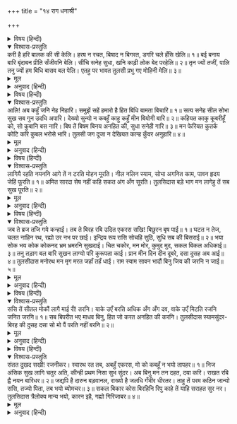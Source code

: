 +++
title = "१४ राग धनाश्री"

+++


<details><summary>विषय (हिन्दी)</summary>

(२६)
</details>

<details open><summary>विश्वास-प्रस्तुति</summary>
करी है हरि बालक की सी केलि।  
हरष न रचत, बिषाद न बिगरत, डगरि चले हँसि खेलि॥ १॥  
बई बनाय बारि बृंदाबन प्रीति सँजीवनि बेलि।  
सींचि सनेह सुधा, खनि काढ़ी लोक बेद परहेलि॥ २॥  
तृन ज्यों तजीं, पालि तनु ज्यों हम बिधि बासव बल पेलि।  
एतहु पर भावत तुलसी प्रभु गए मोहिनी मेलि॥ ३॥
</details>

<details><summary>मूल</summary>

करी है हरि बालक की सी केलि।  
हरष न रचत, बिषाद न बिगरत, डगरि चले हँसि खेलि॥ १॥  
बई बनाय बारि बृंदाबन प्रीति सँजीवनि बेलि।  
सींचि सनेह सुधा, खनि काढ़ी लोक बेद परहेलि॥ २॥  
तृन ज्यों तजीं, पालि तनु ज्यों हम बिधि बासव बल पेलि।  
एतहु पर भावत तुलसी प्रभु गए मोहिनी मेलि॥ ३॥
</details>

<details><summary>अनुवाद (हिन्दी)</summary>

(श्यामसुन्दरके उदासीन-भावका और अपनी उनके प्रति प्रीति-भावनाका दिग्दर्शन कराती हुई एक सखी कहती है—) हरिने (हमारे मनोंको हरण करनेवाले श्रीकृष्णने) यह बालकोंके (घरौंदेके) सदृश खेल किया। उन्हें न प्रीतिरूपी भवन बनानेमें हर्ष हुआ और न उसे उजाड़नेमें विषाद ही हुआ, हँस-खेलकर (उदासीनकी भाँति) अपनी राह चल दिये॥ १॥ वृन्दावनकी बाड़ी (वाटिका) को बनाकर उसमें (उन्होंने अपने हाथों) जिस प्रेमकी संजीवनी लताको बोया (लगाया) तथा स्नेह-सुधासे सींच-सींचकर बढ़ाया, उसीको, लोक-वेद (की मर्यादा) का तिरस्कार करके (लोक-वेदकी मर्यादाके अनुसार अपने लगाये और बढ़ाये हुए पौधेको कोई नहीं काटता) खोदकर निकाल फेंका॥ २॥ ब्रह्मा और इन्द्रके बलको चूर्णकर जिनकी (अपने) शरीरकी भाँति रक्षा की थी, उन्हीं हम गोपियोंको उन्होंने तिनकेकी तरह त्याग दिया। तुलसीदासजीके शब्दोंमें (वह सखी कह रही है कि) वे प्रभु ऐसी मोहिनी डाल गये जिसके कारण इतना होनेपर भी वे हमें अच्छे ही लगते हैं॥ ३॥
</details>

<details><summary>विषय (हिन्दी)</summary>

(२७)
</details>

<details open><summary>विश्वास-प्रस्तुति</summary>
आलि! अब कहुँ जनि नेह निहारि।  
समुझें सहें हमारो है हित बिधि बामता बिचारि॥ १॥  
सत्य सनेह सील सोभा सुख सब गुन उदधि अपारि।  
देख्यो सुन्यो न कबहुँ काहु कहुँ मीन बियोगी बारि॥ २॥  
कहियत काकु कूबरीहूँ को, सो कुबानि बस नारि।  
बिष तें बिषम बिनय अनहित की, सुधा सनेही गारि॥ ३॥  
मन फेरियत कुतर्क कोटि करि कुबल भरोसे भारि।  
तुलसी जग दूजा न देखियत कान्ह कुँवर अनुहारि॥ ४॥
</details>

<details><summary>मूल</summary>

आलि! अब कहुँ जनि नेह निहारि।  
समुझें सहें हमारो है हित बिधि बामता बिचारि॥ १॥  
सत्य सनेह सील सोभा सुख सब गुन उदधि अपारि।  
देख्यो सुन्यो न कबहुँ काहु कहुँ मीन बियोगी बारि॥ २॥  
कहियत काकु कूबरीहूँ को, सो कुबानि बस नारि।  
बिष तें बिषम बिनय अनहित की, सुधा सनेही गारि॥ ३॥  
मन फेरियत कुतर्क कोटि करि कुबल भरोसे भारि।  
तुलसी जग दूजा न देखियत कान्ह कुँवर अनुहारि॥ ४॥
</details>

<details><summary>अनुवाद (हिन्दी)</summary>

(श्रीकृष्ण-विरह-कातर एक गोपी दूसरी गोपीसे कहती है—) सखी! अब कहीं भी प्रेम मत देखो। विधाता हमारे प्रतिकूल है, इस बातको विचारकर अब समझने (शान्ति धारण करने) और सहनेमें ही हमारी भलाई है॥ १॥ हमारे प्रियतम सत्य, स्नेह, शील, शोभा, सुख आदि सभी गुणोंके समुद्र हैं। (परंतु आजतक) कभी किसीने कहीं यह नहीं देखा-सुना कि जल (समुद्र) कभी मछलीका वियोगी बना हो (मछली जैसे जलके वियोगमें तड़प-तड़प कर मर जाती है, वैसे समुद्र भी मछलीके बिछोहमें कभी दुःखी हुआ हो)। (इसी प्रकार श्यामसुन्दर भी समुद्रकी भाँति सर्वगुणनिधि होनेपर भी हमारे वियोगका अनुभव क्यों करने लगे?)॥ २॥ हमलोग कुब्जाको जो भला-बुरा कहती हैं, वह भी अपने स्त्रियोचित बुरे स्वभावके कारण ही। अहितकारी (शत्रु) की विनय भी विषसे कहीं अधिक भयानक होती है और स्नेही (मित्र) की गाली भी अमृतके समान होती है॥ ३॥ (यों) करोड़ों कुतर्क करके अपने दुष्ट (मनो-) बलके भारी भरोसेपर मनको श्यामसुन्दरसे लौटाती हूँ; परंतु तुलसीदासजी कहते हैं कि जगत् में उस (मन) को कान्हकुँवरके समान दूसरा कोई दीखता ही नहीं (इससे वह लौटानेपर भी नहीं लौटता)॥ ४॥
</details>

<details><summary>विषय (हिन्दी)</summary>

(२८)
</details>

<details open><summary>विश्वास-प्रस्तुति</summary>
लागियै रहति नयननि आगे तें  
न टरति मोहन मूरति।  
नील नलिन स्याम, सोभा अगनित काम,  
पावन हृदय जेहिं फूरति॥ १॥  
अमित सारदा सेष नहीं कहि  
सकत अंग अँग सूरति।  
तुलसिदास बड़े भाग मन  
लागेहु तें सब सुख पूरति॥ २॥
</details>

<details><summary>मूल</summary>

लागियै रहति नयननि आगे तें  
न टरति मोहन मूरति।  
नील नलिन स्याम, सोभा अगनित काम,  
पावन हृदय जेहिं फूरति॥ १॥  
अमित सारदा सेष नहीं कहि  
सकत अंग अँग सूरति।  
तुलसिदास बड़े भाग मन  
लागेहु तें सब सुख पूरति॥ २॥
</details>

<details><summary>अनुवाद (हिन्दी)</summary>

(सखी श्यामसुन्दरकी रूपमाधुरीका बखान करती हुई कहती है—) मोहनकी असंख्य कामदेवोंकी शोभासे सम्पन्न नीलकमलके सदृश (सुकोमल श्यामकान्ति) मूर्ति जिसके पवित्र हृदयमें (एक बार भी) स्फुरित हो जाती है, फिर वह उसके नेत्रोंमें लगी ही रहती है, सामनेसे कभी हटती ही नहीं॥ १॥ असंख्यों सरस्वती और शेष उनके एक-एक अङ्गकी शोभाका वर्णन भी नहीं कर सकते; (फिर पूरे श्रीविग्रहके सौन्दर्यका बखान तो कोई कर ही क्या सकता है।) तुलसीदासजी कहते हैं कि बड़े सौभाग्यसे यदि प्रभुकी उस (मोहिनी मूर्ति) में किसीका मन लग जाता है तो फिर उतनेसे ही उसके सम्पूर्ण सुखोंकी पूर्ति हो जाती है॥ २॥
</details>

<details><summary>विषय (हिन्दी)</summary>

(२९)
</details>

<details open><summary>विश्वास-प्रस्तुति</summary>
जब ते ब्रज तजि गये कन्हाई।  
तब ते बिरह रबि उदित एकरस सखि! बिछुरन बृष पाई॥ १॥  
घटत न तेज, चलत नाहिन रथ, रह्यो उर नभ पर छाई।  
इन्द्रिय रूप रासि सोचहि सुठि, सुधि सब की बिसराई॥ २॥  
भया सोक भय कोक कोकनद भ्रम भ्रमरनि सुखदाई।  
चित चकोर, मन मोर, कुमुद मुद, सकल बिकल अधिकाई॥ ३॥  
तनु तड़ाग बल बारि सुखन लाग्यो परि कुरूपता काई।  
प्रान मीन दिन दीन दूबरे, दसा दुसह अब आई॥ ४॥  
तुलसीदास मनोरथ मन मृग मरत जहाँ तहँ धाई।  
राम स्याम सावन भादौं बिनु जिय की जरनि न जाई॥ ५॥
</details>

<details><summary>मूल</summary>

जब ते ब्रज तजि गये कन्हाई।  
तब ते बिरह रबि उदित एकरस सखि! बिछुरन बृष पाई॥ १॥  
घटत न तेज, चलत नाहिन रथ, रह्यो उर नभ पर छाई।  
इन्द्रिय रूप रासि सोचहि सुठि, सुधि सब की बिसराई॥ २॥  
भया सोक भय कोक कोकनद भ्रम भ्रमरनि सुखदाई।  
चित चकोर, मन मोर, कुमुद मुद, सकल बिकल अधिकाई॥ ३॥  
तनु तड़ाग बल बारि सुखन लाग्यो परि कुरूपता काई।  
प्रान मीन दिन दीन दूबरे, दसा दुसह अब आई॥ ४॥  
तुलसीदास मनोरथ मन मृग मरत जहाँ तहँ धाई।  
राम स्याम सावन भादौं बिनु जिय की जरनि न जाई॥ ५॥
</details>

<details><summary>अनुवाद (हिन्दी)</summary>

सखी! जबसे श्रीकान्हकुँवर व्रजको छोड़कर गये हैं, तभीसे उनके बिछोहरूपी वृष राशिको पाकर (ज्येष्ठका) विरहरूपी (घोर ताप देनेवाला) सूर्य एकरस (अत्यन्त प्रचण्ड होकर) उदित हो रहा है॥ १॥ न तो उस (विरहरूपी प्रचण्ड सूर्य) का तेज ही घटता है, न उसका रथ ही (आगे) चलता है (अर्थात् विरहका घोर ताप स्थिर हो गया है), वह हृदयरूपी आकाशपर छा रहा है। इन्द्रियाँ अन्य सबकी सुधि भुलाकर (श्रीश्यामसुन्दरकी मनोहर) रूपराशिका ही चिन्तन कर रही हैं॥ २॥ (यह विरहसूर्यका प्रचण्ड ताप) जहाँ (एक ओर) शोकरूपी चकवे, भयरूपी कमल तथा भ्रमरूपी भ्रमरोंको सुखदायी हुआ, वहीं (दूसरी ओर) चित्तरूपी चकोर, मनरूपी मयूर और मोदरूपी कुमुद—ये सब अत्यन्त व्याकुल हो गये॥ ३॥ शरीररूपी सरोवरका बलरूपी जल सूखने लगा, उसपर कुरूपताकी काई भी पड़ गयी, प्राणरूपी मछलियाँ दिनोदिन दीन और दुर्बल होने लगीं, उनकी दशा (इस समय) असह्य हो गयी है॥ ४॥ तुलसीदासजी कहते हैं कि मनके मनोरथरूपी हरिन जहाँ-तहाँ दौड़कर (तापसे) मर रहे हैं। श्रीबलराम और श्यामसुन्दररूपी श्रावण भाद्रपदके (आये) बिना हृदयकी यह जलन कभी शान्त नहीं होगी॥ ५॥
</details>

<details><summary>विषय (हिन्दी)</summary>

(३०)
</details>

<details open><summary>विश्वास-प्रस्तुति</summary>
ससि तें सीतल मोकौं लागै माई री! तरनि।  
याके उएँ बरति अधिक अँग अँग दव,  
वाके उएँ मिटति रजनि जनित जरनि॥ १॥  
सब बिपरीत भए माधव बिनु,  
हित जो करत अनहित की करनि।  
तुलसीदास स्यामसुंदर-बिरह की  
दुसह दसा सो मो पैं परति नहीं बरनि॥ २॥
</details>

<details><summary>मूल</summary>

ससि तें सीतल मोकौं लागै माई री! तरनि।  
याके उएँ बरति अधिक अँग अँग दव,  
वाके उएँ मिटति रजनि जनित जरनि॥ १॥  
सब बिपरीत भए माधव बिनु,  
हित जो करत अनहित की करनि।  
तुलसीदास स्यामसुंदर-बिरह की  
दुसह दसा सो मो पैं परति नहीं बरनि॥ २॥
</details>

<details><summary>अनुवाद (हिन्दी)</summary>

माई री! मुझको चन्द्रमाकी अपेक्षा सूर्य ही शीतल लगता है। इस (चन्द्रमा) के उदय होनेपर तो मेरे अङ्ग-अङ्गमें बड़े जोरसे आग जलने लगती है और उस (सूर्य) के उदय होनेपर रात्रिमें (चन्द्रदर्शनसे) उत्पन्न जलन मिट जाती है॥ १॥ माधवके बिना सभी प्रतिकूल हो गये हैं। जो हितू थे, वे भी शत्रुका-सा आचरण करने लगे। तुलसीदासजीके शब्दोंमें गोपी कहती है कि श्यामसुन्दरके वियोगकी दुःसहनीय दशाका मुझसे वर्णन नहीं हो सकता॥ २॥
</details>

<details><summary>विषय (हिन्दी)</summary>

(३१)
</details>

<details open><summary>विश्वास-प्रस्तुति</summary>
संतत दुखद सखी! रजनीकर।  
स्वारथ रत तब, अबहुँ एकरस,  
मो को कबहूँ न भयो तापहर॥ १॥  
निज अंसिक सुख लागि चतुर अति,  
कीन्ही प्रथम निसा सुभ सुंदर।  
अब बिनु मन तन दहत, दया करि।  
राखत रबि ह्वै नयन बारिधर॥ २॥  
जद्यपि है दारुन बड़वानल,  
राख्यो है जलधि गँभीर धीरतर।  
ताहु तें परम कठिन जान्यो ससि,  
तज्यो पिता, तब भयो ब्योमचर॥ ३॥  
सकल बिकार कोस बिरहिनि रिपु  
काहे तें याहि सराहत सुर नर।  
तुलसिदास त्रैलोक्य मान्य भयो,  
कारन इहै, गह्यो गिरिजाबर॥ ४॥
</details>

<details><summary>मूल</summary>

संतत दुखद सखी! रजनीकर।  
स्वारथ रत तब, अबहुँ एकरस,  
मो को कबहूँ न भयो तापहर॥ १॥  
निज अंसिक सुख लागि चतुर अति,  
कीन्ही प्रथम निसा सुभ सुंदर।  
अब बिनु मन तन दहत, दया करि।  
राखत रबि ह्वै नयन बारिधर॥ २॥  
जद्यपि है दारुन बड़वानल,  
राख्यो है जलधि गँभीर धीरतर।  
ताहु तें परम कठिन जान्यो ससि,  
तज्यो पिता, तब भयो ब्योमचर॥ ३॥  
सकल बिकार कोस बिरहिनि रिपु  
काहे तें याहि सराहत सुर नर।  
तुलसिदास त्रैलोक्य मान्य भयो,  
कारन इहै, गह्यो गिरिजाबर॥ ४॥
</details>

<details><summary>अनुवाद (हिन्दी)</summary>

(दूसरी सखी बोली—) सखी! चन्द्रमा तो सदा दुःखदायी ही है। तब (संयोगमें) यह जैसा स्वार्थरत था, अब भी (यह वैसा ही) एकरस है। मेरे लिये तो यह कभी ताप हरनेवाला हुआ ही नहीं॥ १॥ (उस समय) अपने अंश मनके सुखके लिये (इस) परम चतुरने प्रथम (संयोगके समय) रात्रिको शुभ और सुन्दर बनाया; पर अब मनके अभावमें (क्योंकि मन तो श्यामसुन्दरके साथ चला गया) यह शरीरको जला रहा है। दया करके सूर्य ही नेत्ररूपी जलधर बनकर (अश्रुवृष्टि करके शरीरकी जलनेसे) रक्षा करता है॥ २॥ यद्यपि बड़वानल बड़ा दारुण है, फिर भी गम्भीर एवं अत्यन्त धीर समुद्रने उसे (अपने अंदर) रख लिया। इधर चन्द्रमाको उस (बड़वानल) से भी परम कठोर जानकर पिता (समुद्र) ने त्याग दिया, तभीसे (यह) आकाशमें विचरण कर रहा है॥ ३॥ सारी बुराइयोंका भण्डार और विरहिणियोंका शत्रु होनेपर भी जाने क्यों देवता और मनुष्य इसकी बड़ाई किया करते हैं। तुलसीदासजी कहते हैं कि (यह चन्द्रमा) जो तीनों लोकोंमें मान्य हो गया, इसका कारण यही है कि गिरिजापति (भगवान् शिव) ने इसे धारण कर लिया (सिर चढ़ा लिया)॥ ४॥
</details>
